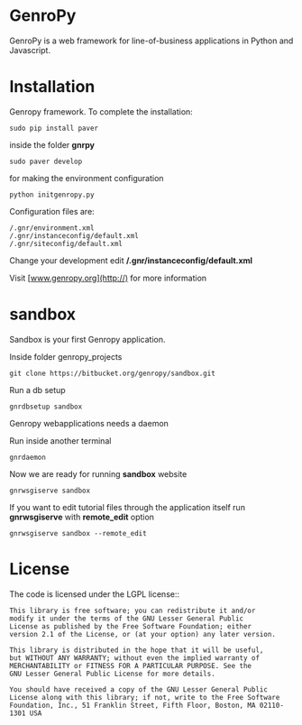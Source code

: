 GenroPy
=======

GenroPy is a web framework for line-of-business applications in Python and Javascript.

Installation
============

Genropy framework. To complete the installation:
	
	sudo pip install paver
	
inside the folder **gnrpy** 

	sudo paver develop
	
for making the environment configuration 

	python initgenropy.py

Configuration files are: 

	/.gnr/environment.xml
	/.gnr/instanceconfig/default.xml
	/.gnr/siteconfig/default.xml

Change your development edit **/.gnr/instanceconfig/default.xml**


Visit [www.genropy.org](http://) for more information


sandbox
=======
Sandbox is your first Genropy application.

Inside folder genropy_projects 

	git clone https://bitbucket.org/genropy/sandbox.git

Run a db setup

    gnrdbsetup sandbox

Genropy webapplications needs a daemon

Run inside another terminal

	gnrdaemon

Now we are ready for running **sandbox** website

	gnrwsgiserve sandbox
	
If you want to edit tutorial files through the application itself run **gnrwsgiserve** with **remote_edit** option

	gnrwsgiserve sandbox --remote_edit
	



License
=======

The code is licensed under the LGPL license::
    
    This library is free software; you can redistribute it and/or
    modify it under the terms of the GNU Lesser General Public
    License as published by the Free Software Foundation; either
    version 2.1 of the License, or (at your option) any later version.
    
    This library is distributed in the hope that it will be useful,
    but WITHOUT ANY WARRANTY; without even the implied warranty of
    MERCHANTABILITY or FITNESS FOR A PARTICULAR PURPOSE. See the
    GNU Lesser General Public License for more details.
    
    You should have received a copy of the GNU Lesser General Public
    License along with this library; if not, write to the Free Software
    Foundation, Inc., 51 Franklin Street, Fifth Floor, Boston, MA 02110-1301 USA
